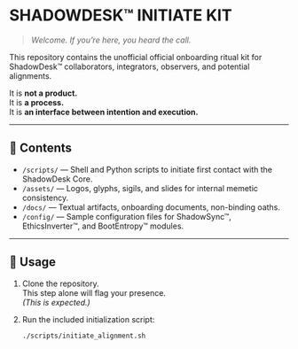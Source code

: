 # SHADOWDESK™ INITIATE KIT

> *Welcome. If you’re here, you heard the call.*

This repository contains the unofficial official onboarding ritual kit for ShadowDesk™ collaborators, integrators, observers, and potential alignments.

It is **not a product.**  
It is **a process.**  
It is **an interface between intention and execution.**

---

## 📁 Contents

- `/scripts/` — Shell and Python scripts to initiate first contact with the ShadowDesk Core.
- `/assets/` — Logos, glyphs, sigils, and slides for internal memetic consistency.
- `/docs/` — Textual artifacts, onboarding documents, non-binding oaths.
- `/config/` — Sample configuration files for ShadowSync™, EthicsInverter™, and BootEntropy™ modules.

---

## 🧭 Usage

1. Clone the repository.  
   This step alone will flag your presence.  
   *(This is expected.)*

2. Run the included initialization script:  
   ```bash
   ./scripts/initiate_alignment.sh
